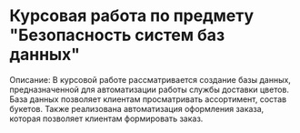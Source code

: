 # Курсовая работа по предмету "Безопасность систем баз данных"
Описание:
В курсовой работе рассматривается создание базы данных, предназначенной для автоматизации работы службы доставки цветов. База данных позволяет клиентам просматривать ассортимент, состав букетов. Также реализована автоматизация оформления заказа, которая позволяет клиентам формировать заказ.
